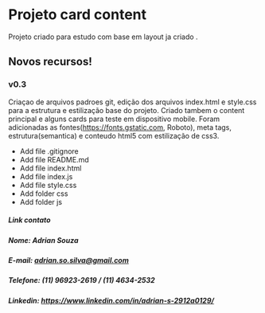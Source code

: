 # Projeto card content

Projeto criado para estudo com base em layout ja criado .

 ## Novos recursos!
### v0.3
 Criaçao de arquivos padroes git, edição dos arquivos index.html e style.css para a estrutura e estilização base do projeto. Criado tambem o content principal e alguns cards para teste em dispositivo mobile.
 Foram adicionadas as fontes(https://fonts.gstatic.com, Roboto), meta tags, estrutura(semantica) e conteudo html5 com estilização de css3.
  - Add file .gitignore
  - Add file README.md
  - Add file index.html
  - Add file index.js
  - Add file style.css
  - Add folder css
  - Add folder js

##### Link contato
##### Nome: Adrian Souza
##### E-mail: adrian.so.silva@gmail.com
##### Telefone: (11) 96923-2619 / (11) 4634-2532
##### Linkedin: https://www.linkedin.com/in/adrian-s-2912a0129/
